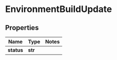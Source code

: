 # EnvironmentBuildUpdate

## Properties
Name | Type | Notes
------------ | ------------- | -------------
**status** | **str** | 


